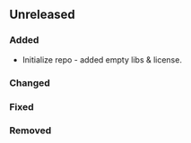 ## Unreleased

### Added

- Initialize repo - added empty libs & license.

### Changed

### Fixed

### Removed
